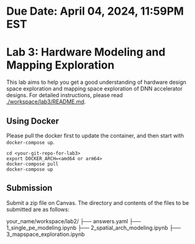 # Due Date: April 04, 2024, 11:59PM EST

# Lab 3: Hardware Modeling and Mapping Exploration
This lab aims to help you get a good understanding of hardware design space exploration and mapping space exploration of DNN accelerator designs. For detailed instructions, please read [./workspace/lab3/README.md](./workspace/lab3/README.md). 

## Using Docker

Please pull the docker first to update the container, and then start with `docker-compose up`. 
```
cd <your-git-repo-for-lab3>
export DOCKER_ARCH=<amd64 or arm64>
docker-compose pull
docker-compose up
```


## Submission
Submit a zip file on Canvas. The directory and contents of the files to be submitted are as follows:

your_name/workspace/lab2/
  ├── answers.yaml
  ├── 1_single_pe_modeling.ipynb
  ├── 2_spatial_arch_modeling.ipynb
  ├── 3_mapspace_exploration.ipynb

